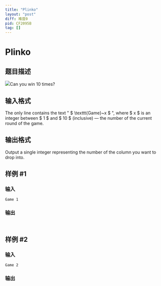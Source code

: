 ```yaml
---
title: "Plinko"
layout: "post"
diff: 难度0
pid: CF2095B
tag: []
---
```


# Plinko

## 题目描述

![](https://cdn.luogu.com.cn/upload/vjudge_pic/CF2095B/230c6d6e9cafaad267dedda0065554461d8fcf5a.png)Can you win 10 times?

## 输入格式

The only line contains the text " $ \texttt{Game}~x $ ", where $ x $ is an integer between $ 1 $ and $ 10 $ (inclusive) — the number of the current round of the game.

## 输出格式

Output a single integer representing the number of the column you want to drop into.

## 样例 #1

### 输入

```
Game 1
```

### 输出

```
​​
```

## 样例 #2

### 输入

```
Game 2
```

### 输出

```
​
```

